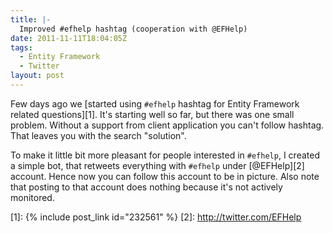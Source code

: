 ```yaml
---
title: |-
  Improved #efhelp hashtag (cooperation with @EFHelp)
date: 2011-11-11T18:04:05Z
tags:
  - Entity Framework
  - Twitter
layout: post
---
```

Few days ago we [started using `#efhelp` hashtag for Entity Framework related questions][1]. It's starting well so far, but there was one small problem. Without a support from client application you can't follow hashtag. That leaves you with the search "solution".

To make it little bit more pleasant for people interested in `#efhelp`, I created a simple bot, that retweets everything with `#efhelp` under [@EFHelp][2] account. Hence now you can follow this account to be in picture. Also note that posting to that account does nothing because it's not actively monitored.

[1]: {% include post_link id="232561" %}
[2]: http://twitter.com/EFHelp